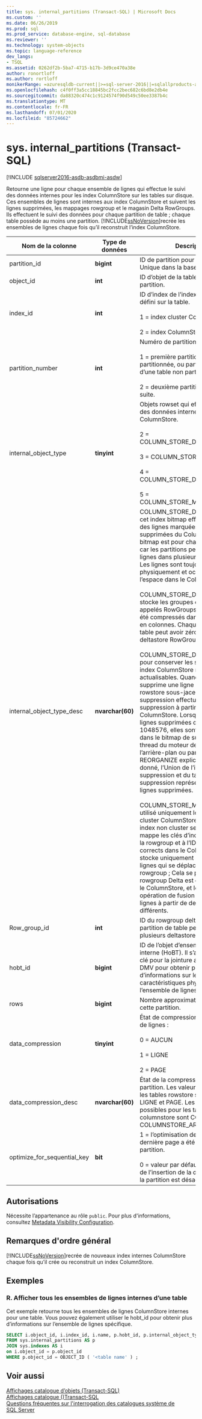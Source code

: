 ```yaml
---
title: sys. internal_partitions (Transact-SQL) | Microsoft Docs
ms.custom: ''
ms.date: 06/26/2019
ms.prod: sql
ms.prod_service: database-engine, sql-database
ms.reviewer: ''
ms.technology: system-objects
ms.topic: language-reference
dev_langs:
- TSQL
ms.assetid: 0262df2b-5ba7-4715-b17b-3d9ce470a38e
author: ronortloff
ms.author: rortloff
monikerRange: =azuresqldb-current||>=sql-server-2016||=sqlallproducts-allversions||>=sql-server-linux-2017||=azuresqldb-mi-current
ms.openlocfilehash: c4f0ff3a5cc18845bc2fcc2bec682c6bd8e2db4e
ms.sourcegitcommit: da88320c474c1c9124574f90d549c50ee3387b4c
ms.translationtype: MT
ms.contentlocale: fr-FR
ms.lasthandoff: 07/01/2020
ms.locfileid: "85724662"
---
```

# <a name="sysinternal_partitions-transact-sql"></a>sys. internal_partitions (Transact-SQL)
[!INCLUDE [sqlserver2016-asdb-asdbmi-asdw](../../includes/applies-to-version/sqlserver2016-asdb-asdbmi-asdw.md)]

  Retourne une ligne pour chaque ensemble de lignes qui effectue le suivi des données internes pour les index ColumnStore sur les tables sur disque. Ces ensembles de lignes sont internes aux index ColumnStore et suivent les lignes supprimées, les mappages rowgroup et le magasin Delta RowGroups. Ils effectuent le suivi des données pour chaque partition de table ; chaque table possède au moins une partition. [!INCLUDE[ssNoVersion](../../includes/ssnoversion-md.md)]recrée les ensembles de lignes chaque fois qu’il reconstruit l’index ColumnStore.   
  
|Nom de la colonne|Type de données|Description|  
|-----------------|---------------|-----------------|  
|partition_id|**bigint**|ID de partition pour cette partition. Unique dans la base de données.|  
|object_id|**int**|ID d’objet de la table qui contient la partition.|  
|index_id|**int**|ID d’index de l’index ColumnStore défini sur la table.<br /><br /> 1 = index cluster ColumnStore<br /><br /> 2 = index ColumnStore non cluster|  
|partition_number|**int**|Numéro de partition.<br /><br /> 1 = première partition d’une table partitionnée, ou partition unique d’une table non partitionnée.<br /><br /> 2 = deuxième partition, et ainsi de suite.|  
|internal_object_type|**tinyint**|Objets rowset qui effectuent le suivi des données internes pour l’index ColumnStore.<br /><br /> 2 = COLUMN_STORE_DELETE_BITMAP<br /><br /> 3 = COLUMN_STORE_DELTA_STORE<br /><br /> 4 = COLUMN_STORE_DELETE_BUFFER<br /><br /> 5 = COLUMN_STORE_MAPPING_INDEX|  
|internal_object_type_desc|**nvarchar(60)**|COLUMN_STORE_DELETE_BITMAP : cet index bitmap effectue le suivi des lignes marquées comme supprimées du ColumnStore. La bitmap est pour chaque rowgroup, car les partitions peuvent avoir des lignes dans plusieurs RowGroups. Les lignes sont toujours présentes physiquement et occupent de l’espace dans le ColumnStore.<br /><br /> COLUMN_STORE_DELTA_STORE : stocke les groupes de lignes, appelés RowGroups, qui n’ont pas été compressés dans un stockage en colonnes. Chaque partition de table peut avoir zéro ou plusieurs deltastore RowGroups.<br /><br /> COLUMN_STORE_DELETE_BUFFER : pour conserver les suppressions des index ColumnStore non cluster actualisables. Quand une requête supprime une ligne de la table rowstore sous-jacente, le tampon de suppression effectue le suivi de la suppression à partir du ColumnStore. Lorsque le nombre de lignes supprimées dépasse 1048576, elles sont refusionnées dans le bitmap de suppression par le thread du moteur de tuple de l’arrière-plan ou par une commande REORGANIZE explicite.  À un moment donné, l’Union de l’image bitmap de suppression et du tampon de suppression représente toutes les lignes supprimées.<br /><br /> COLUMN_STORE_MAPPING_INDEX-utilisé uniquement lorsque l’index cluster ColumnStore possède un index non cluster secondaire. Cela mappe les clés d’index non cluster à la rowgroup et à l’ID de ligne corrects dans le ColumnStore. Il stocke uniquement les clés pour les lignes qui se déplacent vers un autre rowgroup ; Cela se produit lorsqu’un rowgroup Delta est compressé dans le ColumnStore, et lorsqu’une opération de fusion fusionne des lignes à partir de deux RowGroups différents.|  
|Row_group_id|**int**|ID du rowgroup deltastore. Chaque partition de table peut avoir zéro ou plusieurs deltastore RowGroups.|  
|hobt_id|**bigint**|ID de l’objet d’ensemble de lignes interne (HoBT). Il s’agit d’une bonne clé pour la jointure avec d’autres DMV pour obtenir plus d’informations sur les caractéristiques physiques de l’ensemble de lignes interne.|  
|rows|**bigint**|Nombre approximatif de lignes dans cette partition.|  
|data_compression|**tinyint**|État de compression de l’ensemble de lignes :<br /><br /> 0 = AUCUN<br /><br /> 1 = LIGNE<br /><br /> 2 = PAGE|  
|data_compression_desc|**nvarchar(60)**|État de la compression pour chaque partition. Les valeurs possibles pour les tables rowstore sont AUCUN, LIGNE et PAGE. Les valeurs possibles pour les tables columnstore sont COLUMNSTORE et COLUMNSTORE_ARCHIVE.|  
|optimize_for_sequential_key|**bit**|1 = l’optimisation de l’insertion de la dernière page a été activée pour la partition.<br><br>0 = valeur par défaut. L’optimisation de l’insertion de la dernière page de la partition est désactivée.|
  
## <a name="permissions"></a>Autorisations  
 Nécessite l’appartenance au rôle `public`. Pour plus d'informations, consultez [Metadata Visibility Configuration](../../relational-databases/security/metadata-visibility-configuration.md).  
  
## <a name="general-remarks"></a>Remarques d'ordre général  
 [!INCLUDE[ssNoVersion](../../includes/ssnoversion-md.md)]recrée de nouveaux index internes ColumnStore chaque fois qu’il crée ou reconstruit un index ColumnStore.  
  
## <a name="examples"></a>Exemples  
  
### <a name="a-view-all-of-the-internal-rowsets-for-a-table"></a>R. Afficher tous les ensembles de lignes internes d’une table  
 Cet exemple retourne tous les ensembles de lignes ColumnStore internes pour une table. Vous pouvez également utiliser le hobt_id pour obtenir plus d’informations sur l’ensemble de lignes spécifique.  
  
```sql  
SELECT i.object_id, i.index_id, i.name, p.hobt_id, p.internal_object_type_id, p.internal_object_type_desc  
FROM sys.internal_partitions AS p  
JOIN sys.indexes AS i  
on i.object_id = p.object_id  
WHERE p.object_id = OBJECT_ID ( '<table name' ) ;  
```  
  
## <a name="see-also"></a>Voir aussi  
 [Affichages catalogue d’objets &#40;Transact-SQL&#41;](../../relational-databases/system-catalog-views/object-catalog-views-transact-sql.md)   
 [Affichages catalogue &#40;&#41;Transact-SQL](../../relational-databases/system-catalog-views/catalog-views-transact-sql.md)   
 [Questions fréquentes sur l'interrogation des catalogues système de SQL Server](../../relational-databases/system-catalog-views/querying-the-sql-server-system-catalog-faq.md)  
  
  
